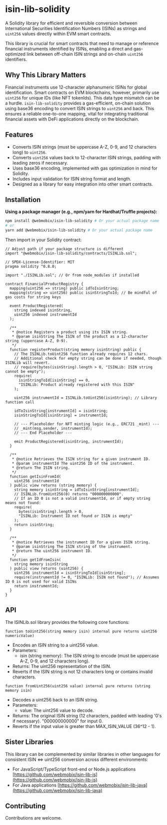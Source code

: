 # isin-lib-solidity

A Solidity library for efficient and reversible conversion between International Securities Identification Numbers (ISINs) as strings and `uint256` values directly within EVM smart contracts.

This library is crucial for smart contracts that need to manage or reference financial instruments identified by ISINs, enabling a direct and gas-optimized link between off-chain ISIN strings and on-chain `uint256` identifiers.

## Why This Library Matters

Financial instruments use 12-character alphanumeric ISINs for global identification. Smart contracts on EVM blockchains, however, primarily use `uint256` for unique IDs (like NFT tokenIds). This data type mismatch can be a hurdle. `isin-lib-solidity` provides a gas-efficient, on-chain solution using base36 encoding to convert ISIN strings to `uint256` and back. This ensures a reliable one-to-one mapping, vital for integrating traditional financial assets with DeFi applications directly on the blockchain.

## Features

- Converts ISIN strings (must be uppercase A-Z, 0-9, and 12 characters long) to `uint256`.
- Converts `uint256` values back to 12-character ISIN strings, padding with leading zeros if necessary.
- Uses base36 encoding, implemented with gas optimization in mind for Solidity.
- Includes input validation for ISIN string format and length.
- Designed as a library for easy integration into other smart contracts.

## Installation

**Using a package manager (e.g., npm/yarn for Hardhat/Truffle projects):**

```bash
npm install @webmobix/isin-lib-solidity # Or your actual package name
# or
yarn add @webmobix/isin-lib-solidity # Or your actual package name
```

Then import in your Solidity contract:

```solidity
// Adjust path if your package structure is different
import "@webmobix/isin-lib-solidity/contracts/ISINLib.sol";
```

```solidity
// SPDX-License-Identifier: MIT
pragma solidity ^0.8.0;

import "./ISINLib.sol"; // Or from node_modules if installed

contract FinancialProductRegistry {
  mapping(uint256 => string) public idToIsinString;
  mapping(string => uint256) public isinStringToId; // Be mindful of gas costs for string keys

  event ProductRegistered(
    string indexed isinString,
    uint256 indexed instrumentId
  );

  /**
   * @notice Registers a product using its ISIN string.
   * @param isinString The ISIN of the product as a 12-character string (uppercase A-Z, 0-9).
   */
  function registerProduct(string memory isinString) public {
    // The ISINLib.toUint256 function already requires 12 chars.
    // Additional check for empty string can be done if needed, though ISINLib will revert.
    // require(bytes(isinString).length > 0, "ISINLib: ISIN string cannot be empty");
    require(
      isinStringToId[isinString] == 0,
      "ISINLib: Product already registered with this ISIN"
    );

    uint256 instrumentId = ISINLib.toUint256(isinString); // Library function call

    idToIsinString[instrumentId] = isinString;
    isinStringToId[isinString] = instrumentId;

    // --- Placeholder for NFT minting logic (e.g., ERC721 _mint) ---
    // _mint(msg.sender, instrumentId);
    // --- End Placeholder ---

    emit ProductRegistered(isinString, instrumentId);
  }

  /**
   * @notice Retrieves the ISIN string for a given instrument ID.
   * @param instrumentId The uint256 ID of the instrument.
   * @return The ISIN string.
   */
  function getIsinFromId(
    uint256 instrumentId
  ) public view returns (string memory) {
    string memory isinString = idToIsinString[instrumentId];
    // ISINLib.fromUint256(0) returns "000000000000".
    // If an ID 0 is not a valid instrumentId, or if empty string means not found:
    require(
      bytes(isinString).length > 0,
      "ISINLib: Instrument ID not found or ISIN is empty"
    );
    return isinString;
  }

  /**
   * @notice Retrieves the instrument ID for a given ISIN string.
   * @param isinString The ISIN string of the instrument.
   * @return The uint256 instrument ID.
   */
  function getIdFromIsin(
    string memory isinString
  ) public view returns (uint256) {
    uint256 instrumentId = isinStringToId[isinString];
    require(instrumentId != 0, "ISINLib: ISIN not found"); // Assumes ID 0 is not used for valid ISINs
    return instrumentId;
  }
}
```

## API

The ISINLib.sol library provides the following core functions:

`function toUint256(string memory isin) internal pure returns uint256 numericValue)`

- Encodes an ISIN string to a uint256 value.
- Parameters:
  - isin (string memory): The ISIN string to encode (must be uppercase A-Z, 0-9, and 12 characters long).
- Returns: The uint256 representation of the ISIN.
- Reverts if the ISIN string is not 12 characters long or contains invalid characters.

`function fromUint256(uint256 value) internal pure returns (string memory isin)`

- Decodes a uint256 back to an ISIN string.
- Parameters:
  - value: The uint256 value to decode.
- Returns: The original ISIN string (12 characters, padded with leading '0's if necessary). "000000000000" for input 0.
- Reverts if the input value is greater than MAX_ISIN_VALUE (36^12 - 1).

## Sister Libraries

This library can be complemented by similar libraries in other languages for consistent ISIN <=> uint256 conversion across different environments:

- For JavaScript/TypeScript front-end or Node.js applications
  [https://github.com/webmobix/isin-lib-js](https://github.com/webmobix/isin-lib-js)
- For Java applications
  [https://github.com/webmobix/isin-lib-java](https://github.com/webmobix/isin-lib-java)

## Contributing

Contributions are welcome.

